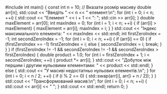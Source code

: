 #include <iostream>
int main() {
    const int n = 10; // Вказати розмір масиву
    double arr[n];
    std::cout << "Введіть " << n << " елемент:\n";
    for (int i = 0; i < n; ++i) {
        std::cout << "Елемент " << i + 1 << ": ";
        std::cin >> arr[i];
    }
    double maxElement = arr[0];
    int maxIndex = 0;
    for (int i = 1; i < n; ++i) {
        if (arr[i] > maxElement) {
            maxElement = arr[i];
            maxIndex = i;
        }
    }
    std::cout << "Індекс максимального елемента: " << maxIndex << std::endl;
    int firstZeroIndex = -1;
    int secondZeroIndex = -1;
    for (int i = 0; i < n; ++i) {
        if (arr[i] == 0) {
            if (firstZeroIndex == -1)
                firstZeroIndex = i;
            else {
                secondZeroIndex = i;
                break;
            }
        }
    }
    if (firstZeroIndex != -1 && secondZeroIndex != -1 && secondZeroIndex > firstZeroIndex) {
        double product = 1.0;
        for (int i = firstZeroIndex + 1; i < secondZeroIndex; ++i) {
            product *= arr[i];
        }
        std::cout << "Добуток між першим і другим нульовими елементами: " << product << std::endl;
    } else {
        std::cout << "У масиві недостатньо нульових елементів.\n";
    }
    for (int i = 0; i < n / 2; ++i) {
        if (i % 2 == 0) {
            std::swap(arr[i], arr[i + n / 2]);
        }
    }
    std::cout << "Трансформований масив:\n";
    for (int i = 0; i < n; ++i) {
        std::cout << arr[i] << " ";
    }
    std::cout << std::endl;
    return 0;
}

